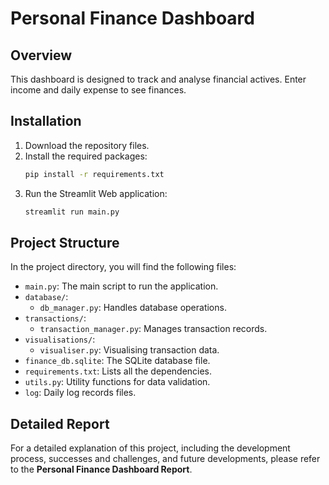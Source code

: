 # Personal Finance Dashboard

## Overview

This dashboard is designed to track and analyse financial actives. 
Enter income and daily expense to see finances.

## Installation

1. Download the repository files.
2. Install the required packages:
   ```sh
   pip install -r requirements.txt
3. Run the Streamlit Web application:
   ```sh
   streamlit run main.py

## Project Structure

In the project directory, you will find the following files:

- `main.py`: The main script to run the application.
- `database/`: 
  - `db_manager.py`: Handles database operations.
- `transactions/`:
  - `transaction_manager.py`: Manages transaction records.
- `visualisations/`:
  - `visualiser.py`: Visualising transaction data.
- `finance_db.sqlite`: The SQLite database file.
- `requirements.txt`: Lists all the dependencies.
- `utils.py`: Utility functions for data validation.
- `log`: Daily log records files.

## Detailed Report

For a detailed explanation of this project, including the development process, successes and challenges, 
and future developments, please refer to the **Personal Finance Dashboard Report**.